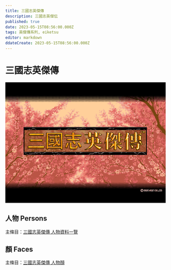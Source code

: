 ```yaml
---
title: 三國志英傑傳
description: 三國志英傑伝
published: true
date: 2023-05-15T08:56:00.000Z
tags: 英傑傳系列, eiketsu
editor: markdown
ddateCreate: 2023-05-15T08:56:00.000Z
---
```


# 三國志英傑傳

![Title](/assets/games/eiketsu/eiketsu_dos_tw_title.png)

## 人物 Persons

主條目：[三國志英傑傳 人物資料一覽](/遊戲/三國志英傑傳/人物資料)

## 顏 Faces

主條目：[三國志英傑傳 人物顏](/遊戲/三國志英傑傳/人物顏)